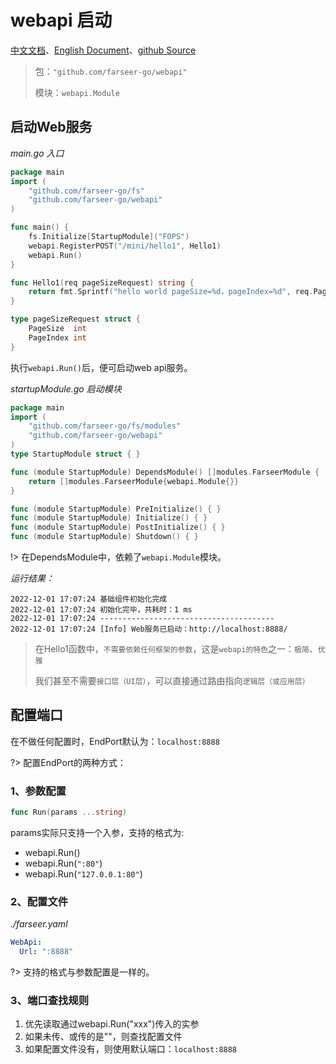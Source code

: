 # webapi 启动
[中文文档](https://farseer-go.github.io/doc/)、[English Document](https://farseer-go.github.io/doc/#/en-us/)、[github Source](https://github.com/farseer-go/webapi)

> 包：`"github.com/farseer-go/webapi"`
> 
> 模块：`webapi.Module`

## 启动Web服务
_main.go 入口_
```go
package main
import (
	"github.com/farseer-go/fs"
	"github.com/farseer-go/webapi"
)

func main() {
	fs.Initialize[StartupModule]("FOPS")
	webapi.RegisterPOST("/mini/hello1", Hello1)
	webapi.Run()
}

func Hello1(req pageSizeRequest) string {
	return fmt.Sprintf("hello world pageSize=%d，pageIndex=%d", req.PageSize, req.PageIndex)
}

type pageSizeRequest struct {
	PageSize  int
	PageIndex int
}
```

执行`webapi.Run()`后，便可启动web api服务。

_startupModule.go 启动模块_
```go
package main
import (
    "github.com/farseer-go/fs/modules"
    "github.com/farseer-go/webapi"
)
type StartupModule struct { }

func (module StartupModule) DependsModule() []modules.FarseerModule {
	return []modules.FarseerModule{webapi.Module{}}
}

func (module StartupModule) PreInitialize() { }
func (module StartupModule) Initialize() { }
func (module StartupModule) PostInitialize() { }
func (module StartupModule) Shutdown() { }
```
!> 在DependsModule中，依赖了`webapi.Module`模块。

_运行结果：_

```
2022-12-01 17:07:24 基础组件初始化完成
2022-12-01 17:07:24 初始化完毕，共耗时：1 ms 
2022-12-01 17:07:24 ---------------------------------------
2022-12-01 17:07:24 [Info] Web服务已启动：http://localhost:8888/
```

> 在Hello1函数中，`不需要依赖任何框架的参数`，这是`webapi的特色`之一：`极简`、`优雅`
> 
> 我们甚至不需要`接口层（UI层）`，可以直接通过路由指向`逻辑层（或应用层）`

## 配置端口

在不做任何配置时，EndPort默认为：`localhost:8888`

?> 配置EndPort的两种方式：

### 1、参数配置
```go
func Run(params ...string)
```
params实际只支持一个入参，支持的格式为:
- webapi.Run()
- webapi.Run(`":80"`)
- webapi.Run(`"127.0.0.1:80"`)

### 2、配置文件
_./farseer.yaml_
```yaml
WebApi:
  Url: ":8888"
```
?> 支持的格式与参数配置是一样的。

### 3、端口查找规则
1. 优先读取通过webapi.Run("xxx")传入的实参
2. 如果未传、或传的是""，则查找配置文件
3. 如果配置文件没有，则使用默认端口：`localhost:8888`